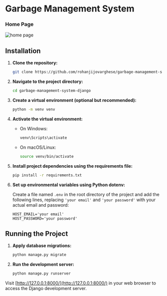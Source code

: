# Garbage Management System

### Home Page 

![home page](https://github.com/Nandhukriss/Nandhukriss/assets/103727372/cd77452b-76dd-4630-ada2-ff66a3a8c432)

## Installation

1. **Clone the repository:**

    ```bash
    git clone https://github.com/rohanjijovarghese/garbage-management-system-django.git
    ```

2. **Navigate to the project directory:**

    ```bash
    cd garbage-management-system-django
    ```

3. **Create a virtual environment (optional but recommended):**

    ```bash
    python -m venv venv
    ```

4. **Activate the virtual environment:**

    - On Windows:

      ```bash
      venv\Scripts\activate
      ```

    - On macOS/Linux:

      ```bash
      source venv/bin/activate
      ```

5. **Install project dependencies using the requirements file:**

    ```bash
    pip install -r requirements.txt
    ```

6. **Set up environmental variables using Python dotenv:**

    Create a file named `.env` in the root directory of the project and add the following lines, replacing `'your email'` and `'your password'` with your actual email and password:

    ```plaintext
    HOST_EMAIL='your email'
    HOST_PASSWORD='your password'
    ```

## Running the Project

1. **Apply database migrations:**

    ```bash
    python manage.py migrate
    ```

2. **Run the development server:**

    ```bash
    python manage.py runserver
    ```

Visit [http://127.0.0.1:8000/](http://127.0.0.1:8000/) in your web browser to access the Django development server.

